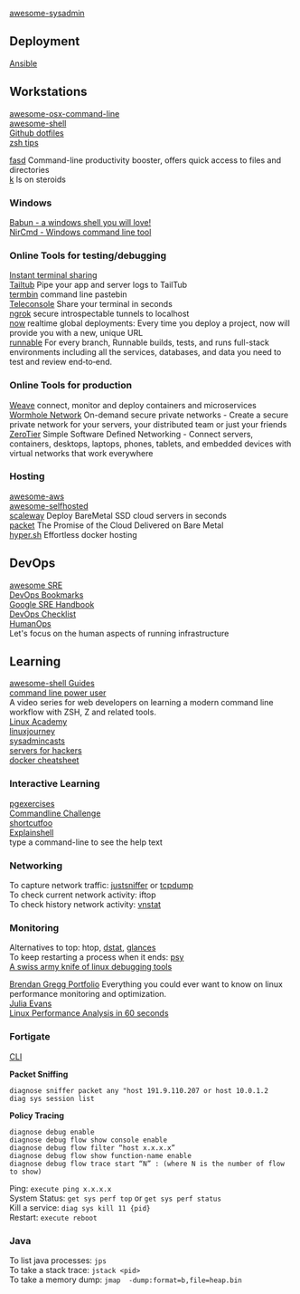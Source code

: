 [awesome-sysadmin](https://github.com/n1trux/awesome-sysadmin)  

## Deployment
[Ansible](https://docs.ansible.com/)  


## Workstations
[awesome-osx-command-line](https://github.com/StevenBlack/awesome-osx-command-line)  
[awesome-shell](https://github.com/alebcay/awesome-shell)  
[Github dotfiles](http://dotfiles.github.io/)  
[zsh tips](http://www.rayninfo.co.uk/tips/zshtips.html)  

[fasd](https://github.com/clvv/fasd)  Command-line productivity booster, offers quick access to files and directories  
[k](https://github.com/supercrabtree/k)  ls on steroids  
 

### Windows
[Babun - a windows shell you will love!](https://babun.github.io/)  
[NirCmd - Windows command line tool](http://www.nirsoft.net/utils/nircmd.html?2)  



### Online Tools for testing/debugging
[Instant terminal sharing](https://tmate.io/)  
[Tailtub](https://tailtub.com) Pipe your app and server logs to TailTub  
[termbin](http://termbin.com/) command line pastebin  
[Teleconsole](https://www.teleconsole.com/) Share your terminal in seconds  
[ngrok](https://ngrok.com/) secure introspectable tunnels to localhost  
[now](https://zeit.co/now) realtime global deployments:  Every time you deploy a project, now will provide you with a new, unique URL  
[runnable](https://runnable.com/) For every branch, Runnable builds, tests, and runs full-stack environments including all the services, databases, and data you need to test and review end‑to‑end.  

### Online Tools for production

[Weave](https://www.weave.works/) connect, monitor and deploy containers and microservices  
[Wormhole Network](https://wormhole.network/) On-demand secure private networks - Create a secure private network for your servers, your distributed team or just your friends  
[ZeroTier](https://www.zerotier.com/index.shtml) Simple Software Defined Networking - Connect servers, containers, desktops, laptops, phones, tablets, and embedded devices with virtual networks that work everywhere

### Hosting

[awesome-aws](https://github.com/donnemartin/awesome-aws)  
[awesome-selfhosted](https://github.com/Kickball/awesome-selfhosted)  
[scaleway](https://www.scaleway.com/) Deploy BareMetal SSD cloud servers in seconds  
[packet](https://www.packet.net/) The Promise of the Cloud Delivered on Bare Metal  
[hyper.sh](https://hyper.sh/) Effortless docker hosting  

## DevOps

[awesome SRE](https://github.com/dastergon/awesome-sre)  
[DevOps Bookmarks](http://www.devopsbookmarks.com/)  
[Google SRE Handbook](https://landing.google.com/sre/book/index.html)  
[DevOps Checklist](http://devopschecklist.com/)  
[HumanOps](http://www.humanops.com/)  
Let's focus on the human aspects of running infrastructure  

## Learning
 
[awesome-shell Guides](https://github.com/alebcay/awesome-shell#guides)   
[command line power user](http://commandlinepoweruser.com/)  
A video series for web developers on learning a modern command line workflow with ZSH, Z and related tools.  
[Linux Academy](https://linuxacademy.com/)  
[linuxjourney](https://linuxjourney.com/)  
[sysadmincasts](https://sysadmincasts.com/)  
[servers for hackers](https://serversforhackers.com)  
[docker cheatsheet](https://github.com/wsargent/docker-cheat-sheet)  


### Interactive Learning
[pgexercises](https://pgexercises.com/)  
[Commandline Challenge](https://cmdchallenge.com)  
[shortcutfoo](https://www.shortcutfoo.com/)  
[Explainshell](http://www.explainshell.com/)  
type a command-line to see the help text  

### Networking
To capture network traffic: [justsniffer]( http://justniffer.sourceforge.net) or [tcpdump](http://www.thegeekstuff.com/2010/08/tcpdump-command-examples/)  
To check current network activity: iftop  
To check history network activity: [vnstat](http://humdi.net/vnstat/man/vnstat.html)  

### Monitoring
Alternatives to top: htop, [dstat](http://dag.wiee.rs/home-made/dstat/), [glances](https://github.com/nicolargo/glances)  
To keep restarting a process when it ends: [psy](https://github.com/substack/psy)  
[A swiss army knife of linux debugging tools](http://jvns.ca/blog/2016/09/17/strange-loop-talk/)  

[Brendan Gregg Portfolio](http://www.brendangregg.com/portfolio.html)
Everything you could ever want to know on linux performance monitoring and optimization.  
[Julia Evans](http://jvns.ca/)  
[Linux Performance Analysis in 60 seconds](http://techblog.netflix.com/2015/11/linux-performance-analysis-in-60s.html)  


### Fortigate
[CLI](http://docs-legacy.fortinet.com/fgt/handbook/cli_html/index.html)

**Packet Sniffing**
```
diagnose sniffer packet any "host 191.9.110.207 or host 10.0.1.2 
diag sys session list
```
**Policy Tracing**  
```
diagnose debug enable
diagnose debug flow show console enable
diagnose debug flow filter “host x.x.x.x”
diagnose debug flow show function-name enable
diagnose debug flow trace start “N” : (where N is the number of flow to show)
```
Ping: `execute ping x.x.x.x`  
System Status: `get sys perf top` or `get sys perf status`  
Kill a service: `diag sys kill 11 {pid}`  
Restart: `execute reboot`  

### Java

To list java processes: `jps`  
To take a stack trace: `jstack <pid>`  
To take a memory dump: `jmap  -dump:format=b,file=heap.bin`  
